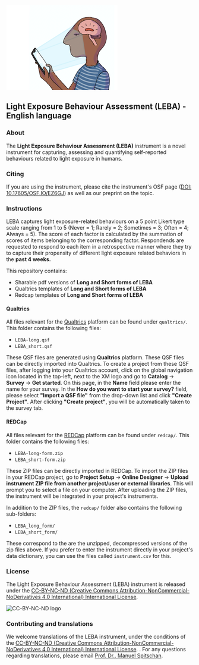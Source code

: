 ![LEBA cartoon logo](https://github.com/leba-instrument/leba-instrument.github.io/raw/main/image.png)

## Light Exposure Behaviour Assessment (LEBA) - English language

### About

The **Light Exposure Behaviour Assessment (LEBA)** instrument is a novel instrument for capturing, assessing and quantifying self-reported behaviours related to light exposure in humans.

### Citing

If you are using the instrument, please cite the instrument's OSF page ([DOI: 10.17605/OSF.IO/EZ6GJ](https://doi.org/10.17605/OSF.IO/EZ6GJ)) as well as our preprint on the topic. 

### Instructions

LEBA captures light exposure-related behaviours on a 5 point Likert type scale ranging from 1 to 5 (Never = 1; Rarely = 2; Sometimes = 3; Often = 4; Always = 5). The score of each factor is calculated by the summation of scores of items belonging to the corresponding factor. Respondends are requested to respond to each item in a retrospective manner where they try to capture their propensity of different light exposure related behaviors in the **past 4 weeks.**

This repository contains:

- Sharable pdf versions of **Long and Short forms of LEBA** 
- Qualtrics templates of **Long and Short forms of LEBA**
- Redcap templates of **Long and Short forms of LEBA**


#### Qualtrics

All files relevant for the [Qualtrics](https://www.qualtrics.com/) platform can be found under `qualtrics/`. This folder contains the following files:

- `LEBA-long.qsf`
- `LEBA_short.qsf`

These QSF files are generated using **Qualtrics** platform. These QSF files can be directly imported into Qualtrics. To create a project from these QSF files, after logging into your Qualtrics account, click on the global navigation icon located in the top-left, next to the XM logo and go to **Catalog** -> **Survey** -> **Get started**. On this page, in the  **Name** field please enter the name for your survey. In the **How do you want to start your survey?** field, please select **"Import a QSF file"** from the drop-down list and click **"Create Project"**. After clicking **"Create project"**, you will be automatically taken to the survey tab.

#### REDCap

All files relevant for the [REDCap](https://www.project-redcap.org/) platform can be found under `redcap/`. This folder contains the following files:

- `LEBA-long-form.zip`
- `LEBA_short-form.zip`

These ZIP files can be directly imported in REDCap. To import the ZIP files in your REDCap project, go to **Project Setup** -> **Online Designer** -> **Upload instrument ZIP file from another project/user or external libraries**. This will prompt you to select a file on your computer. After uploading the ZIP files, the instrument will be integrated in your project's instruments.

In addition to the ZIP files, the `redcap/` folder also contains the following sub-folders:

- `LEBA_long_form/`
- `LEBA_short_form/`

These correspond to the are the unzipped, decompressed versions of the zip files above. If you prefer to enter the instrument directly in your project's data dictionary, you can use the files called `instrument.csv` for this.


### License

The Light Exposure Behaviour Assessment (LEBA) instrument is released under the [CC-BY-NC-ND (Creative Commons Attribution-NonCommercial-NoDerivatives 4.0 International) International License](https://creativecommons.org/licenses/by-nc-nd/4.0/).


![CC-BY-NC-ND logo](https://i.creativecommons.org/l/by-nc-nd/4.0/88x31.png)

### Contributing and translations

We welcome translations of the LEBA instrument, under the conditions of the [CC-BY-NC-ND (Creative Commons Attribution-NonCommercial-NoDerivatives 4.0 International) International License](https://creativecommons.org/licenses/by-nc-nd/4.0/).
. For any questions regarding translations, please email [Prof. Dr.. Manuel Spitschan](mailto:manuel.spitschan@tum.de).
